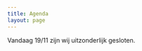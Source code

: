 ```yaml
---
title: Agenda
layout: page
---
```


Vandaag 19/11 zijn wij uitzonderlijk gesloten.




 




















